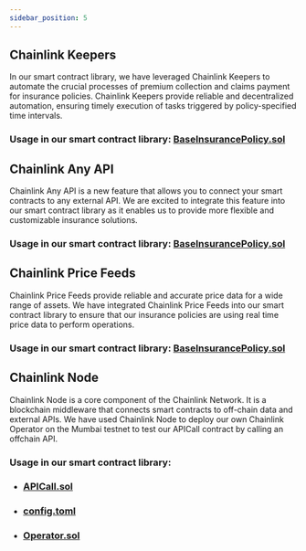 ```yaml
---
sidebar_position: 5
---
```


## Chainlink Keepers

In our smart contract library, we have leveraged Chainlink Keepers to automate the crucial processes of premium collection and claims payment for insurance policies. Chainlink Keepers provide reliable and decentralized automation, ensuring timely execution of tasks triggered by policy-specified time intervals.

### Usage in our smart contract library: [BaseInsurancePolicy.sol](https://github.com/Breaking-C0de/contracts/blob/fa5fb960e21ed9677692394f20786c28deea53c2/contracts/BaseInsurancePolicy.sol#L187-L242)

## Chainlink Any API

Chainlink Any API is a new feature that allows you to connect your smart contracts to any external API. We are excited to integrate this feature into our smart contract library as it enables us to provide more flexible and customizable insurance solutions.

### Usage in our smart contract library: [BaseInsurancePolicy.sol](https://github.com/Breaking-C0de/contracts/blob/fa5fb960e21ed9677692394f20786c28deea53c2/contracts/BaseInsurancePolicy.sol#L285-L317)

## Chainlink Price Feeds

Chainlink Price Feeds provide reliable and accurate price data for a wide range of assets. We have integrated Chainlink Price Feeds into our smart contract library to ensure that our insurance policies are using real time price data to perform operations.

### Usage in our smart contract library: [BaseInsurancePolicy.sol](https://github.com/Breaking-C0de/contracts/blob/fa5fb960e21ed9677692394f20786c28deea53c2/contracts/BaseInsurancePolicy.sol#L409-L415)


## Chainlink Node

Chainlink Node is a core component of the Chainlink Network. It is a blockchain middleware that connects smart contracts to off-chain data and external APIs. We have used Chainlink Node to deploy our own Chainlink Operator on the Mumbai testnet to test our APICall contract by calling an offchain API.

### Usage in our smart contract library: 

- ### [APICall.sol](https://github.com/Breaking-C0de/contracts/blob/13c1fade57ff16542f65f07faa639152ec4f98e3/contracts/v08/strategies/api/APICall.sol#L8-L94)

- ### [config.toml](https://github.com/Breaking-C0de/contracts/blob/13c1fade57ff16542f65f07faa639152ec4f98e3/.chainlink-mumbai/config.toml#L1-L17)

- ### [Operator.sol](https://github.com/Breaking-C0de/contracts/blob/13c1fade57ff16542f65f07faa639152ec4f98e3/contracts/v07/Operator.sol#L1-L3)  

